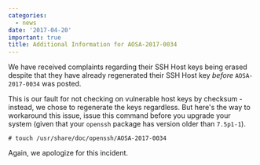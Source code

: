 ```yaml
---
categories:
  - news
date: '2017-04-20'
important: true
title: Additional Information for AOSA-2017-0034
---
```



We have received complaints regarding their SSH Host keys being erased despite that they have already regenerated their SSH Host key *before* `AOSA-2017-0034` was posted.

This is our fault for not checking on vulnerable host keys by checksum - instead, we chose to regenerate the keys regardless. But here's the way to workaround this issue, issue this command before you upgrade your system (given that your `openssh` package has version older than `7.5p1-1`).

```
# touch /usr/share/doc/openssh/AOSA-2017-0034
```

Again, we apologize for this incident.
